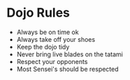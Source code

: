 Dojo Rules
==========
* Always be on time ok
* Always take off your shoes
* Keep the dojo tidy
* Never bring live blades on the tatami
* Respect your opponents
* Most Sensei's should be respected
